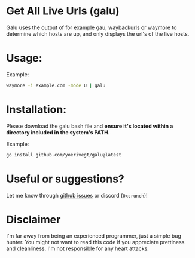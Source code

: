 # Get All Live Urls (galu)
Galu uses the output of for example [gau](https://github.com/lc/gau), [waybackurls](https://github.com/tomnomnom/waybackurls) or [waymore](https://github.com/xnl-h4ck3r/waymore) to determine which hosts are up, and only displays the url's of the live hosts.

# Usage:
Example:
```bash
waymore -i example.com -mode U | galu
```

# Installation:
Please download the galu bash file and **ensure it's located within a directory included in the system's PATH.**

Example:
```bash
go install github.com/yoerivegt/galu@latest
```

# Useful or suggestions?
Let me know through [github issues](https://github.com/yoerivegt/galu/issues) or discord (`0xcrunch`)!

# Disclaimer
I'm far away from being an experienced programmer, just a simple bug hunter. You might not want to read this code if you appreciate prettiness and cleanliness. I'm not responsible for any heart attacks.


[comment]: <> (readme inspired by the gau readme, https://github.com/lc/gau)
